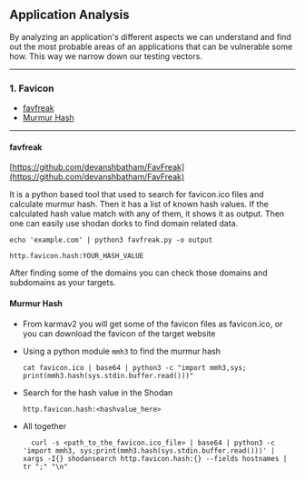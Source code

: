 ## Application Analysis

By analyzing an application's different aspects we can understand and find out the most probable areas of an applications that can be vulnerable some how. This way we narrow down our testing vectors.

---

### 1. Favicon
  * [favfreak](https://github.com/SpiderSec101/Web_Application_Security_Testing/blob/main/Application%20Analysis/Readme.md#favfreak)
  * [Murmur Hash](https://github.com/SpiderSec101/Web_Application_Security_Testing/blob/main/Application%20Analysis/Readme.md#murmur-hash)



---

#### favfreak
[https://github.com/devanshbatham/FavFreak](https://github.com/devanshbatham/FavFreak)

It is a python based tool that used to search for favicon.ico files and calculate murmur hash. Then it has a list of known hash values. If the calculated hash value match with any of them, it shows it as output. Then one can easily use shodan dorks to find domain related data.

    echo 'example.com' | python3 favfreak.py -o output

    http.favicon.hash:YOUR_HASH_VALUE

After finding some of the domains you can check those domains and subdomains as your targets.

#### Murmur Hash
 * From karmav2 you will get some of the favicon files as favicon.ico, or you can download the favicon of the target website
 * Using a python module ```mmh3``` to find the murmur hash

       cat favicon.ico | base64 | python3 -c "import mmh3,sys; print(mmh3.hash(sys.stdin.buffer.read()))"
   
 * Search for the hash value in the Shodan

       http.favicon.hash:<hashvalue_here>
   
 * All together

         curl -s <path_to_the_favicon.ico_file> | base64 | python3 -c 'import mmh3, sys;print(mmh3.hash(sys.stdin.buffer.read()))' | xargs -I{} shodansearch http.favicon.hash:{} --fields hostnames | tr ";" "\n"
